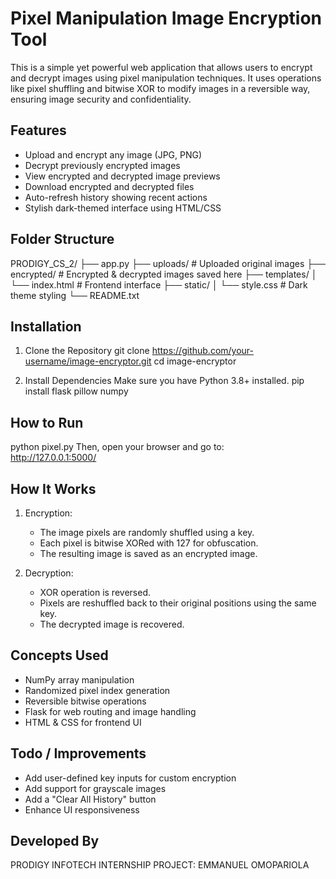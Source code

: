 
Pixel Manipulation Image Encryption Tool
========================================

This is a simple yet powerful web application that allows users to encrypt and decrypt images using pixel manipulation techniques. It uses operations like pixel shuffling and bitwise XOR to modify images in a reversible way, ensuring image security and confidentiality.

Features
--------
- Upload and encrypt any image (JPG, PNG)
- Decrypt previously encrypted images
- View encrypted and decrypted image previews
- Download encrypted and decrypted files
- Auto-refresh history showing recent actions
- Stylish dark-themed interface using HTML/CSS

Folder Structure
----------------
PRODIGY_CS_2/
├── app.py
├── uploads/              # Uploaded original images
├── encrypted/            # Encrypted & decrypted images saved here
├── templates/
│   └── index.html        # Frontend interface
├── static/
│   └── style.css         # Dark theme styling
└── README.txt

Installation
------------
1. Clone the Repository
   git clone https://github.com/your-username/image-encryptor.git
   cd image-encryptor

2. Install Dependencies
   Make sure you have Python 3.8+ installed.
   pip install flask pillow numpy

How to Run
----------
python pixel.py
Then, open your browser and go to:  
http://127.0.0.1:5000/

How It Works
------------
1. Encryption:
   - The image pixels are randomly shuffled using a key.
   - Each pixel is bitwise XORed with 127 for obfuscation.
   - The resulting image is saved as an encrypted image.

2. Decryption:
   - XOR operation is reversed.
   - Pixels are reshuffled back to their original positions using the same key.
   - The decrypted image is recovered.

Concepts Used
-------------
- NumPy array manipulation
- Randomized pixel index generation
- Reversible bitwise operations
- Flask for web routing and image handling
- HTML & CSS for frontend UI

Todo / Improvements
-------------------
- Add user-defined key inputs for custom encryption
- Add support for grayscale images
- Add a "Clear All History" button
- Enhance UI responsiveness

Developed By
------------
PRODIGY INFOTECH INTERNSHIP PROJECT:
EMMANUEL OMOPARIOLA
